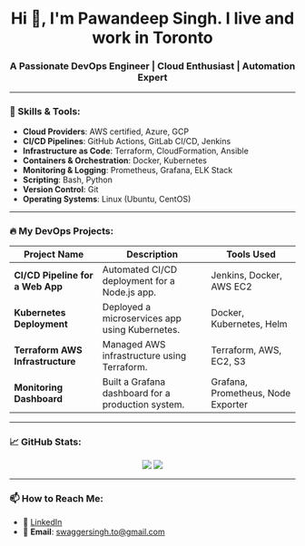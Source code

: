 ##

<h1 align="center">Hi 👋, I'm Pawandeep Singh. I live and work in Toronto</h1>
<h3 align="center">A Passionate DevOps Engineer | Cloud Enthusiast | Automation Expert</h3>

---

### 🧰 Skills & Tools:
- **Cloud Providers**: AWS certified, Azure, GCP
- **CI/CD Pipelines**: GitHub Actions, GitLab CI/CD, Jenkins  
- **Infrastructure as Code**: Terraform, CloudFormation, Ansible  
- **Containers & Orchestration**: Docker, Kubernetes  
- **Monitoring & Logging**: Prometheus, Grafana, ELK Stack  
- **Scripting**: Bash, Python  
- **Version Control**: Git  
- **Operating Systems**: Linux (Ubuntu, CentOS)  

---

### 🔥 My DevOps Projects:
| Project Name | Description | Tools Used |
|--------------|-------------|------------|
| **CI/CD Pipeline for a Web App** | Automated CI/CD deployment for a Node.js app. | Jenkins, Docker, AWS EC2 |
| **Kubernetes Deployment** | Deployed a microservices app using Kubernetes. | Docker, Kubernetes, Helm |
| **Terraform AWS Infrastructure** | Managed AWS infrastructure using Terraform. | Terraform, AWS, EC2, S3 |
| **Monitoring Dashboard** | Built a Grafana dashboard for a production system. | Grafana, Prometheus, Node Exporter |

---

### 📈 GitHub Stats:
<p align="center">
  <img src="https://github-readme-stats.vercel.app/api?username=swaggersingh&show_icons=true&theme=github_dark&count_private=true" />
  <img src="https://github-readme-streak-stats.herokuapp.com/?user=swaggersingh&theme=github_dark" />
</p>

---

### 📫 How to Reach Me:
- 💼 [LinkedIn](https://www.linkedin.com/in/pawandeep-singh-438b738b)  
- 📧 **Email**: swaggersingh.to@gmail.com 
